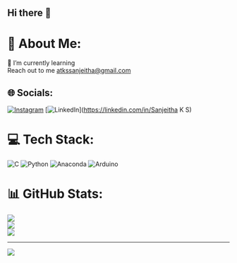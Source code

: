 ## Hi there 👋

# 💫 About Me:
🌱 I’m currently learning<br>
Reach out to me atkssanjeitha@gmail.com


## 🌐 Socials:
[![Instagram](https://img.shields.io/badge/Instagram-%23E4405F.svg?logo=Instagram&logoColor=white)](https://instagram.com/sanj.eitha) [![LinkedIn](https://img.shields.io/badge/LinkedIn-%230077B5.svg?logo=linkedin&logoColor=white)](https://linkedin.com/in/Sanjeitha K S) 

# 💻 Tech Stack:
![C](https://img.shields.io/badge/c-%2300599C.svg?style=flat-square&logo=c&logoColor=white) ![Python](https://img.shields.io/badge/python-3670A0?style=flat-square&logo=python&logoColor=ffdd54) ![Anaconda](https://img.shields.io/badge/Anaconda-%2344A833.svg?style=flat-square&logo=anaconda&logoColor=white) ![Arduino](https://img.shields.io/badge/-Arduino-00979D?style=flat-square&logo=Arduino&logoColor=white)
# 📊 GitHub Stats:
![](https://github-readme-stats.vercel.app/api?username=sanjeithaks&theme=gruvbox&hide_border=false&include_all_commits=true&count_private=true)<br/>
![](https://github-readme-streak-stats.herokuapp.com/?user=sanjeithaks&theme=gruvbox&hide_border=false)<br/>
![](https://github-readme-stats.vercel.app/api/top-langs/?username=sanjeithaks&theme=gruvbox&hide_border=false&include_all_commits=true&count_private=true&layout=compact)

---
[![](https://visitcount.itsvg.in/api?id=sanjeithaks&icon=0&color=1)](https://visitcount.itsvg.in)

<!-- Proudly created with GPRM ( https://gprm.itsvg.in ) -->

